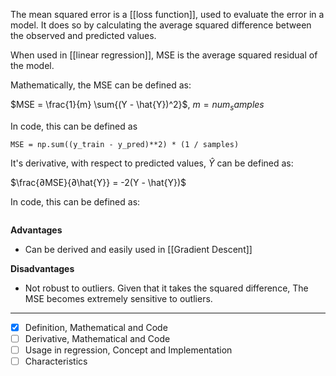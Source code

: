 The mean squared error is a [[loss function]], used to evaluate the error in a model. It does so by calculating the average squared difference between the observed and predicted values.

When used in [[linear regression]], MSE is the average squared residual of the model.

Mathematically, the MSE can be defined as:

$MSE = \frac{1}{m} \sum{(Y - \hat{Y})^2}$, $m = num_samples$

In code, this can be defined as

```
MSE = np.sum((y_train - y_pred)**2) * (1 / samples)
```

It's derivative, with respect to predicted values, $\hat{Y}$ can be defined as:

$\frac{∂MSE}{∂\hat{Y}} = -2(Y - \hat{Y})$

In code, this can be defined as:

```

```

**Advantages**
- Can be derived and easily used in [[Gradient Descent]]

**Disadvantages**
- Not robust to outliers. Given that it takes the squared difference, The MSE becomes extremely sensitive to outliers.

---

- [x] Definition, Mathematical and Code
- [ ] Derivative, Mathematical and Code
- [ ] Usage in regression, Concept and Implementation
- [ ] Characteristics